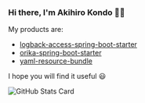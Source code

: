 ### Hi there, I'm Akihiro Kondo 👋🏼

My products are:  

* [logback-access-spring-boot-starter](https://github.com/akkinoc/logback-access-spring-boot-starter)
* [orika-spring-boot-starter](https://github.com/akkinoc/orika-spring-boot-starter)
* [yaml-resource-bundle](https://github.com/akkinoc/yaml-resource-bundle)

I hope you will find it useful 😃  

![GitHub Stats Card](https://github-readme-stats.vercel.app/api?username=akkinoc&theme=onedark&show_icons=true&include_all_commits=true&count_private=true)
